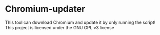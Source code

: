 # Chromium-updater
This tool can download Chromium and update it by only running the script! This project is licensed under the GNU GPL v3 license
